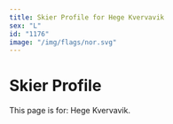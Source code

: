```yaml
---
title: Skier Profile for Hege Kvervavik
sex: "L"
id: "1176"
image: "/img/flags/nor.svg" 
---
```


# Skier Profile

This page is for: Hege Kvervavik.
    